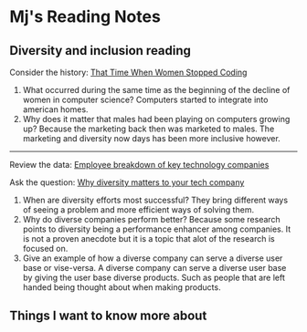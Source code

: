 # Mj's Reading Notes

## Diversity and inclusion reading
Consider the history: [That Time When Women Stopped Coding](https://www.npr.org/sections/money/2014/10/21/357629765/when-women-stopped-coding) 

1. What occurred during the same time as the beginning of the decline of women in computer science? Computers started to integrate into american homes.  
2. Why does it matter that males had been playing on computers growing up? Because the marketing back then was marketed to males. The marketing and diversity now days has been more inclusive however. 
---
Review the data: [Employee breakdown of key technology companies](https://informationisbeautiful.net/visualizations/diversity-in-tech/)

Ask the question: [Why diversity matters to your tech company](https://www.usatoday.com/story/tech/columnist/2015/07/21/why-diversity-matters-your-tech-company/30419871/)

1. When are diversity efforts most successful? They bring different ways of seeing a problem and more efficient ways of solving them.
2. Why do diverse companies perform better? Because some research points to diversity being a performance enhancer among companies. It is not a proven anecdote but it is a topic that alot of the research is focused on. 
3. Give an example of how a diverse company can serve a diverse user base or vise-versa. A diverse company can serve a diverse user base by giving the user base diverse products. Such as people that are left handed being thought about when making products. 

## Things I want to know more about